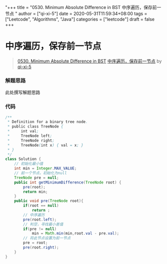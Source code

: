 "+++
title = "0530. Minimum Absolute Difference in BST 中序遍历，保存前一节点 "
author = ["qi-xi-5"]
date = 2020-05-31T11:59:34+08:00
tags = ["Leetcode", "Algorithms", "Java"]
categories = ["leetcode"]
draft = false
+++

# 中序遍历，保存前一节点

> [0530. Minimum Absolute Difference in BST](https://leetcode-cn.com/problems/minimum-absolute-difference-in-bst/)
> [中序遍历，保存前一节点](https://leetcode-cn.com/problems/minimum-absolute-difference-in-bst/solution/zhong-xu-bian-li-bao-cun-qian-yi-jie-dian-by-qi-xi/) by [qi-xi-5](https://leetcode-cn.com/u/qi-xi-5/)

### 解题思路
此处撰写解题思路

### 代码

```java
/**
 * Definition for a binary tree node.
 * public class TreeNode {
 *     int val;
 *     TreeNode left;
 *     TreeNode right;
 *     TreeNode(int x) { val = x; }
 * }
 */
class Solution {
    // 初始化最小值
    int min = Integer.MAX_VALUE;
    // 前一个节点，初始化为null
    TreeNode pre = null;
    public int getMinimumDifference(TreeNode root) {
        pre(root);
        return min;
    }
    public void pre(TreeNode root){
        if(root == null)
            return ;
        // 中序遍历
        pre(root.left);
        // 判空，寻找最小差值
        if(pre != null)
            min = Math.min(min,root.val - pre.val);
        // 将此节点设置为前一节点
        pre = root;
        pre(root.right);
    }
}
```
